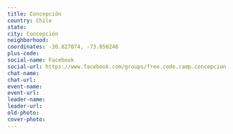 ```yaml
---
title: Concepción
country: Chile
state: 
city: Concepción
neighborhood: 
coordinates: -36.827074, -73.050246
plus-code:
social-name: Facebook
social-url: https://www.facebook.com/groups/free.code.camp.concepcion
chat-name:
chat-url:
event-name:
event-url:
leader-name:
leader-url:
old-photo: 
cover-photo:
---
```

